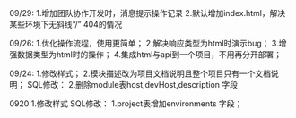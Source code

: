 09/29:
1.增加团队协作开发时，消息提示操作记录
2.默认增加index.html，解决某些环境下无斜线“/” 404的情况

09/26:
1.优化操作流程，使用更简单；
2.解决响应类型为html时演示bug；
3.增强数据类型为html时的操作；
4.集成html与api到一个项目，不用再分开部署；

09/24:
1.修改样式；
2.模块描述改为项目文档说明且整个项目只有一个文档说明；
SQL修改：
2.删除module表host,devHost,description 字段

0920
1.修改样式
SQL修改：
1.project表增加environments 字段；



